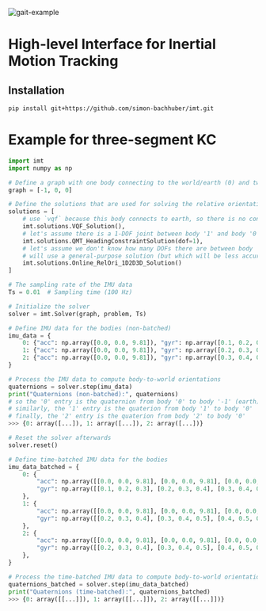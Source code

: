 ![gait-example](media/gait_demo.gif)

# High-level Interface for Inertial Motion Tracking

## Installation

```pip install git+https://github.com/simon-bachhuber/imt.git```

# Example for three-segment KC

```python
import imt
import numpy as np

# Define a graph with one body connecting to the world/earth (0) and two child bodies (1 and 2)
graph = [-1, 0, 0]

# Define the solutions that are used for solving the relative orientation subproblems in the graph
solutions = [
    # use `vqf` because this body connects to earth, so there is no constraint to exploit
    imt.solutions.VQF_Solution(),
    # let's assume there is a 1-DOF joint between body '1' and body '0'
    imt.solutions.QMT_HeadingConstraintSolution(dof=1),
    # let's assume we don't know how many DOFs there are between body '2' and body '0', so we
    # will use a general-purpose solution (but which will be less accurate)
    imt.solutions.Online_RelOri_1D2D3D_Solution()
]

# The sampling rate of the IMU data
Ts = 0.01  # Sampling time (100 Hz)

# Initialize the solver
solver = imt.Solver(graph, problem, Ts)

# Define IMU data for the bodies (non-batched)
imu_data = {
    0: {"acc": np.array([0.0, 0.0, 9.81]), "gyr": np.array([0.1, 0.2, 0.3])},
    1: {"acc": np.array([0.0, 0.0, 9.81]), "gyr": np.array([0.2, 0.3, 0.4])},
    2: {"acc": np.array([0.0, 0.0, 9.81]), "gyr": np.array([0.3, 0.4, 0.5])},
}

# Process the IMU data to compute body-to-world orientations
quaternions = solver.step(imu_data)
print("Quaternions (non-batched):", quaternions)
# so the '0' entry is the quaternion from body '0' to body '-1' (earth)
# similarly, the '1' entry is the quaterion from body '1' to body '0'
# finally, the '2' entry is the quaterion from body '2' to body '0'
>>> {0: array([...]), 1: array([...]), 2: array([...])}

# Reset the solver afterwards
solver.reset()

# Define time-batched IMU data for the bodies
imu_data_batched = {
    0: {
        "acc": np.array([[0.0, 0.0, 9.81], [0.0, 0.0, 9.81], [0.0, 0.0, 9.81]]),
        "gyr": np.array([[0.1, 0.2, 0.3], [0.2, 0.3, 0.4], [0.3, 0.4, 0.5]])
    },
    1: {
        "acc": np.array([[0.0, 0.0, 9.81], [0.0, 0.0, 9.81], [0.0, 0.0, 9.81]]),
        "gyr": np.array([[0.2, 0.3, 0.4], [0.3, 0.4, 0.5], [0.4, 0.5, 0.6]])
    },
    2: {
        "acc": np.array([[0.0, 0.0, 9.81], [0.0, 0.0, 9.81], [0.0, 0.0, 9.81]]),
        "gyr": np.array([[0.2, 0.3, 0.4], [0.3, 0.4, 0.5], [0.4, 0.5, 0.6]])
    },
}

# Process the time-batched IMU data to compute body-to-world orientations
quaternions_batched = solver.step(imu_data_batched)
print("Quaternions (time-batched):", quaternions_batched)
>>> {0: array([[...]]), 1: array([[...]]), 2: array([[...]])}
```